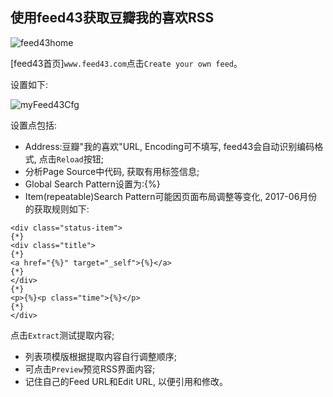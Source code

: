 ## 使用feed43获取豆瓣我的喜欢RSS

![feed43home](http://ohx3k2vj3.bkt.clouddn.com/feed43home.jpeg)

[feed43首页]`www.feed43.com`点击`Create your own feed`。

设置如下:

![myFeed43Cfg](http://ohx3k2vj3.bkt.clouddn.com/myFeed43Cfg.png)

设置点包括:

* Address:豆瓣"我的喜欢"URL, Encoding可不填写, feed43会自动识别编码格式, 点击`Reload`按钮;
* 分析Page Source中代码, 获取有用标签信息;
* Global Search Pattern设置为:{%}
* Item(repeatable)Search Pattern可能因页面布局调整等变化, 2017-06月份的获取规则如下:

```
<div class="status-item">
{*}
<div class="title">
{*}
<a href="{%}" target="_self">{%}</a>
{*}
</div>
{*}
<p>{%}<p class="time">{%}</p>
{*}
</div>
```

点击`Extract`测试提取内容;
* 列表项模版根据提取内容自行调整顺序;
* 可点击`Preview`预览RSS界面内容;
* 记住自己的Feed URL和Edit URL, 以便引用和修改。


